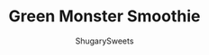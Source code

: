 ---
layout: ../../layouts/MarkdownPostLayout.astro
title: Green Monster Smoothie
author: ShugarySweets
pubDate: 2019-01-15
description: "If you haven&#x27;t yet tried a Green Smoothie, don&#x27;t be afraid or turned off by the color. These healthy, easy Green monster smoothies are energy boosters and delicious too!"
image_url: https://www.shugarysweets.com/wp-content/uploads/2014/01/green-monster-smoothie-2.jpg
tags: ["Drinks","American"]
calories: 209
protein: 20
carbohydrates: 29
fats: 3
fiber: 4
ingredients: ["2 1/2 ounces fresh spinach, washed","handful of ice","1/4 cup milk (I use vanilla almond milk)","6 ounce yogurt ( I use vanilla greek yogurt)","1 large banana (frozen if possible)","protein powder","1/2 cup peaches, fresh, frozen or canned"]
serves: 1
time: "5 minutes"
prepTime: "5 minutes"
instructions: ["In a large blender, combine all the ingredients above. Process for 3-5 minutes. You want to go this long to make sure the spinach is fully blended. ENJOY."]
nutrition: ["209 calories","29 grams carbohydrates","10 milligrams cholesterol","3 grams fat","4 grams fiber","20 grams protein","1 grams saturated fat","129 milligrams sodium","19 grams sugar","0 grams trans fat","1 grams unsaturated fat"]
---